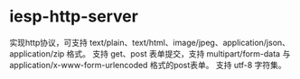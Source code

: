 iesp-http-server
================
实现http协议，可支持 text/plain、text/html、image/jpeg、application/json、application/zip 格式。
支持 get、post 表单提交，支持 multipart/form-data 与 application/x-www-form-urlencoded 格式的post表单。
支持 utf-8 字符集。
